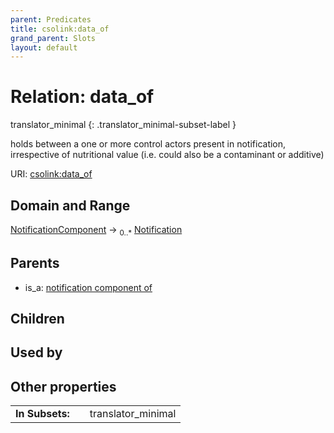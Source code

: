 ```yaml
---
parent: Predicates
title: csolink:data_of
grand_parent: Slots
layout: default
---
```


# Relation: data_of

translator_minimal
{: .translator_minimal-subset-label }


holds between a one or more control actors present in notification, irrespective of nutritional value (i.e. could also be a contaminant or additive)

URI: [csolink:data_of](https://w3id.org/csolink/vocab/data_of)

## Domain and Range

[NotificationComponent](NotificationComponent.md) ->  <sub>0..*</sub> [Notification](Notification.md)

## Parents

 *  is_a: [notification component of](notification_component_of.md)

## Children


## Used by


## Other properties

|  |  |  |
| --- | --- | --- |
| **In Subsets:** | | translator_minimal |

